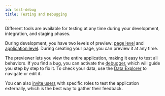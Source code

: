 ```yaml
---
id: test-debug
title: Testing and Debugging
---
```


Different tools are available for testing at any time during your development, integration, and staging phases.

During development, you have two levels of preview: [page level](../4DQodlyPro/rendering.md#preview-in-qodly-studio) and [application level](../4DQodlyPro/rendering.md#preview-the-entire-site). During creating your page, you can preview it at any time. 

The previewer lets you view the entire application, making it easy to test all behaviors. If you find a bug, you can activate the [debugger](../4DQodlyPro/debugging.md), which will guide you step by step to fix it. 
To check your data, use the [Data Explorer](../data-explorer/data-explorer.md) to navigate or edit it.

You can also [invite users](../console/userAccountManagement.md#add-user-to-a-specific-environment) with specific roles to test the application externally, which is the best way to gather their feedback.
